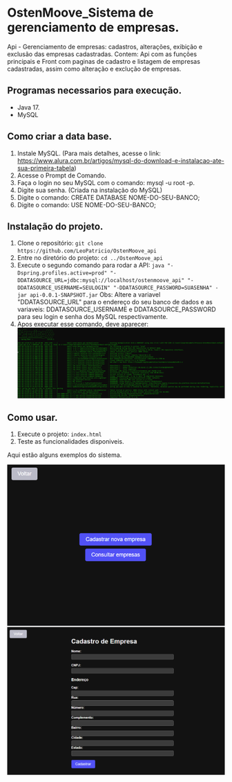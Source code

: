 # OstenMoove_Sistema de gerenciamento de empresas. 
Api - Gerenciamento de empresas: cadastros, alterações, exibição e exclusão das empresas cadastradas.
Contem: Api com as funções principais e Front com paginas de cadastro e listagem de empresas cadastradas, assim como alteração e exclução de empresas. 

## Programas necessarios para execução.

- Java 17.
- MySQL

## Como criar a data base.

1. Instale MySQL. (Para mais detalhes, acesse o link: https://www.alura.com.br/artigos/mysql-do-download-e-instalacao-ate-sua-primeira-tabela)
2. Acesse o Prompt de Comando.
3. Faça o login no seu MySQL com o comando: mysql -u root -p. 
4. Digite sua senha. (Criada na instalação do MySQL)
5. Digite o comando: CREATE DATABASE NOME-DO-SEU-BANCO;
6. Digite o comando: USE NOME-DO-SEU-BANCO;


## Instalação do projeto.

1. Clone o repositório: `git clone  https://github.com/LeoPatricio/OstenMoove_api`
2. Entre no diretório do projeto: `cd ../OstenMoove_api`
3. Execute o segundo comando para rodar a API: `java "-Dspring.profiles.active=prod" "-DDATASOURCE_URL=jdbc:mysql://localhost/ostenmoove_api" "-DDATASOURCE_USERNAME=SEULOGIN" "-DDATASOURCE_PASSWORD=SUASENHA" -jar api-0.0.1-SNAPSHOT.jar` 
Obs: Altere a variavel "DDATASOURCE_URL" para o endereço do seu banco de dados e as variaveis: DDATASOURCE_USERNAME e DDATASOURCE_PASSWORD para seu login e senha dos MySQL respectivamente.
4. Apos executar esse comando, deve aparecer: 
![API iniciada com sucesso.](./img/API-Iniciada.PNG)


## Como usar.
1. Execute o projeto: `index.html`
2. Teste as funcionalidades disponiveis. 

Aqui estão alguns exemplos do sistema. 

![Menu de seleção de funções.](./img/01-Menu.PNG)
![Pagina de cadastro de empresas.](./img/01-CadastroDeEmpresa.PNG)

